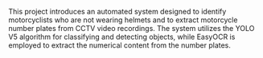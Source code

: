 This project introduces an automated system designed to identify motorcyclists who are not wearing helmets and to extract motorcycle number plates from CCTV video recordings. The system utilizes the YOLO V5 algorithm for classifying and detecting objects, while EasyOCR is employed to extract the numerical content from the number plates.

